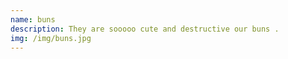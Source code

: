 ```yaml
---
name: buns
description: They are sooooo cute and destructive our buns .
img: /img/buns.jpg
---
```

